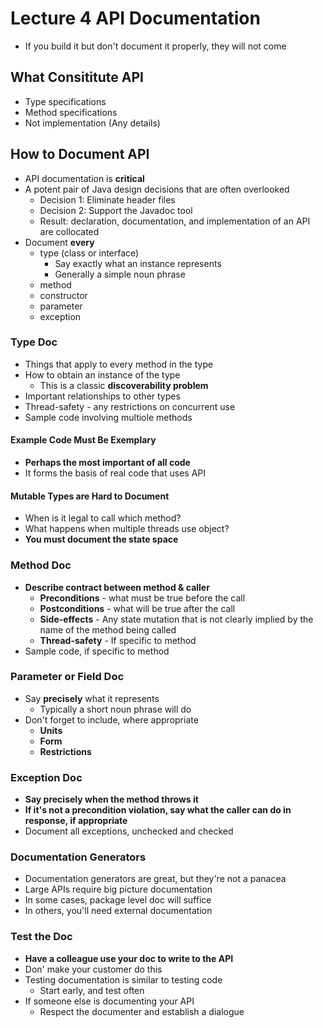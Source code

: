 # Lecture 4 API Documentation

* If you build it but don't document it properly, they will not come

## What Consititute API

* Type specifications
* Method specifications
* Not implementation (Any details)

## How to Document API

* API documentation is **critical**
* A potent pair of Java design decisions that are often overlooked
  * Decision 1: Eliminate header files
  * Decision 2: Support the Javadoc tool
  * Result: declaration, documentation, and implementation of an API are collocated
* Document **every**
  * type (class or interface)
    * Say exactly what an instance represents
    * Generally a simple noun phrase
  * method
  * constructor
  * parameter
  * exception

### Type Doc

* Things that apply to every method in the type
* How to obtain an instance of the type
  * This is a classic **discoverability problem**
* Important relationships to other types
* Thread-safety - any restrictions on concurrent use
* Sample code involving multiole methods

#### Example Code Must Be Exemplary

* **Perhaps the most important of all code**
* It forms the basis of real code that uses API

#### Mutable Types are Hard to Document

* When is it legal to call which method?
* What happens when multiple threads use object?
* **You must document the state space**

### Method Doc

* **Describe contract between method & caller**
  * **Preconditions** - what must be true before the call
  * **Postconditions** - what will be true after the call
  * **Side-effects** - Any state mutation that is not clearly implied by the name of the method being called
  * **Thread-safety** - If specific to method
* Sample code, if specific to method

### Parameter or Field Doc

* Say **precisely** what it represents
  * Typically a short noun phrase will do
* Don't forget to include, where appropriate
  * **Units**
  * **Form**
  * **Restrictions**

### Exception Doc

* **Say precisely when the method throws it**
* **If it's not a precondition violation, say what the caller can do in response, if appropriate**
* Document all exceptions, unchecked and checked

### Documentation Generators

* Documentation generators are great, but they're not a panacea
* Large APIs require big picture documentation
* In some cases, package level doc will suffice
* In others, you'll need external documentation

### Test the Doc

* **Have a colleague use your doc to write to the API**
* Don' make your customer do this
* Testing documentation is similar to testing code
  * Start early, and test often
* If someone else is documenting your API
  * Respect the documenter and establish a dialogue

